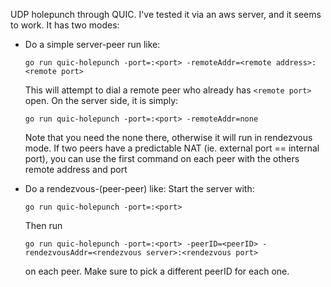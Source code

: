 UDP holepunch through QUIC. I've tested it via an aws server, and it seems to work.
It has two modes:
- Do a simple server-peer run like:

  `go run quic-holepunch -port=:<port> -remoteAddr=<remote address>:<remote port>`
  
  This will attempt to dial a remote peer who already has `<remote port>` open. On the server side, it is simply:
  
  `go run quic-holepunch -port=:<port> -remoteAddr=none`
  
  Note that you need the none there, otherwise it will run in rendezvous mode. If two peers have a predictable NAT (ie. external port == internal port), you can use the first command on each peer with the others remote address and port
- Do a rendezvous-(peer-peer) like:
  Start the server with:
  
  `go run quic-holepunch -port=:<port>`
  
  Then run
  
  `go run quic-holepunch -port=:<port> -peerID=<peerID> -rendezvousAddr=<rendezvous server>:<rendezvous port>`
  
  on each peer. Make sure to pick a different peerID for each one.
